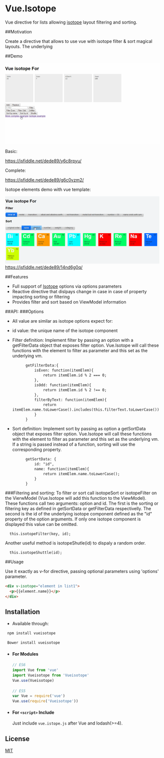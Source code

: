 # Vue.Isotope
Vue directive for lists allowing [isotope](http://isotope.metafizzy.co/) layout filtering and sorting.


##Motivation

Create a directive that allows to use vue with isotope filter & sort magical layouts.
The underlying 

##Demo

![demo gif](https://raw.githubusercontent.com/David-Desmaisons/Vue.Isotope/master/example1.gif)

Basic:

https://jsfiddle.net/dede89/y6c8rpyu/

Complete:

https://jsfiddle.net/dede89/g6c0vzm2/

Isotope elements demo with vue template:

![demo gif](https://raw.githubusercontent.com/David-Desmaisons/Vue.Isotope/master/example2.gif)
https://jsfiddle.net/dede89/14nd6g0q/

##Features

* Full support of [Isotope](http://isotope.metafizzy.co/) options via options parameters
* Reactive directive that dislpays change in case in case of property impacting sorting or filtering
* Provides filter and sort based on ViewModel information

##API:
###Options
* All value are similar as isotope options expect for:
* id value: the unique name of the isotope component
* Filter definition:
  Implement filter by passing an option with a getFilterData object that exposes filter option. Vue.Isotope will call these 
  functions with the element to filter as parameter and this set as the underlying vm.
  
      		getFilterData:{
      			isEven: function(itemElem){
      				return itemElem.id % 2 === 0;
      			},
      			isOdd: function(itemElem){
      				return itemElem.id % 2 !== 0;
      			},
      			filterByText: function(itemElem){
        			return itemElem.name.toLowerCase().includes(this.filterText.toLowerCase());
        		}
        	}
        	
  
* Sort definition:
  Implement sort by passing as option a getSortData object that exposes filter option. Vue.Isotope will call these 
  functions with the element to filter as parameter and this set as the underlying vm. If a string is passed instead of a function, sorting
  will use the corresponding property.
  
  			getSortData: {
        		id: "id",
        		name: function(itemElem){
        			return itemElem.name.toLowerCase();     
        		}
        	}
        	
###Filtering and sorting:
  To filter or sort call isotopeSort or isotopeFilter on the VierwModel (Vue.Isotope will add this function to the ViewModel).
  These functions call two arguments: option and id. The first is the sorting or filtering key as defined in getSortData or 
  getFilterData respectivelly. The second is the id of the underlying isotope component defined as the "id" property of the
  option arguments. If only one isotope component is displayed this value can be omitted.
  
      this.isotopeFilter(key, id);
      
  Another useful method is isotopeShutle(id) to dispaly a random order.
  
      this.isotopeShuttle(id);

##Usage

Use it exactly as v-for directive, passing optional parameters using 'options' parameter.

  ``` html
  <div v-isotope="element in list1">
    <p>{{element.name}}</p>
  </div>
   ```

## Installation
- Available through:
``` js
 npm install vueisotope
```
``` js
 Bower install vueisotope
```
- #### For Modules

  ``` js
  // ES6
  import Vue from 'vue'
  import Vueisotope from 'Vueisotope'
  Vue.use(Vueisotope)

  // ES5
  var Vue = require('vue')
  Vue.use(require('Vueisotope'))
  ```
- #### For `<script>` Include

  Just include `vue.istope.js` after Vue and lodash(>=4).
  
## License
  
  [MIT](https://github.com/David-Desmaisons/Vue.isotope/blob/master/LICENSE)
